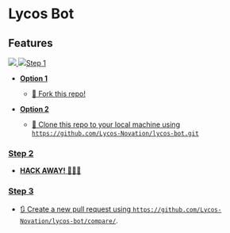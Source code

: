 # Lycos Bot

## Features

<a href="https://nodejs.org/">
    <image src="https://img.shields.io/badge/node--js-v10.16.0-brightgreen.svg?logo=node.js&longCache=true&style=flat-square">
</a>
<a href="https://discord.gg/KWjptxF">
    <image src="https://img.shields.io/discord/627946609896062986?label=Discord&style=flat-square>
</a>
## Contributing

> To get started...

### Step 1

- **Option 1**
    - 🍴 Fork this repo!

- **Option 2**
    - 👯 Clone this repo to your local machine using `https://github.com/Lycos-Novation/lycos-bot.git`

### Step 2

- **HACK AWAY!** 🔨🔨🔨

### Step 3

- 🔃 Create a new pull request using <a href="https://github.com/Lycos-Novation/lycos-bot/compare/" target="_blank">`https://github.com/Lycos-Novation/lycos-bot/compare/`</a>.
